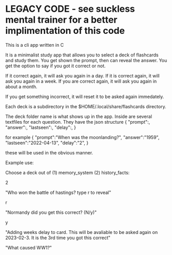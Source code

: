 # LEGACY CODE - see suckless mental trainer for a better implimentation of this code
This is a cli app written in C

It is a minimalist study app that allows you to select a deck of flashcards and study them.
You get shown the prompt, then can reveal the answer.
You get the option to say if you got it correct or not.

If it correct again, it will ask you again in a day.
If it is correct again, it will ask you again in a week.
If you are correct again, it will ask you again in about a month.

If you get something incorrect, it will reset it to be asked again immedately.

Each deck is a subdirectory in the $HOME/.local/share/flashcards directory.

The deck folder name is what shows up in the app.
Inside are several textfiles for each question.
They have the json structure
{
"prompt":,
"answer":,
"lastseen":,
"delay":,
}

for example
{
"prompt":"When was the moonlanding?",
"answer":"1959",
"lastseen":"2022-04-13",
"delay":"2",
}

these will be used in the obvious manner.


Example use:


Choose a deck out of (1) memory\_system (2) history\_facts:

2

"Who won the battle of hastings?
type r to reveal"

r

"Normandy
did you get this correct? (N/y)"

y

"Adding weeks delay to card. This will be avaliable to be asked again on 2023-02-3. It is the 3rd time you got this correct"

"What caused WW1?"
